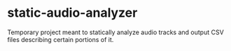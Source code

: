 # static-audio-analyzer

Temporary project meant to statically analyze audio tracks and output CSV files describing certain portions of it.
